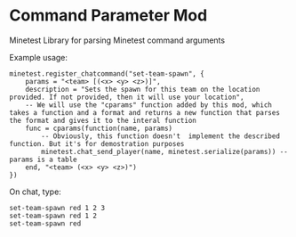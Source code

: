 Command Parameter Mod
=====================
Minetest Library for parsing Minetest command arguments


Example usage:

    minetest.register_chatcommand("set-team-spawn", {
        params = "<team> [(<x> <y> <z>)]",
        description = "Sets the spawn for this team on the location provided. If not provided, then it will use your location",
        -- We will use the "cparams" function added by this mod, which takes a function and a format and returns a new function that parses the format and gives it to the interal function
        func = cparams(function(name, params)
            -- Obviously, this function doesn't  implement the described function. But it's for demostration purposes
            minetest.chat_send_player(name, minetest.serialize(params)) -- params is a table
        end, "<team> (<x> <y> <z>)")
    })

On chat, type:

    set-team-spawn red 1 2 3
    set-team-spawn red 1 2
    set-team-spawn red